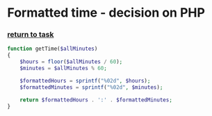 # Formatted time - decision on PHP

### [return to task](README.md)

```php
function getTime($allMinutes)
{
    $hours = floor($allMinutes / 60);
    $minutes = $allMinutes % 60;

    $formattedHours = sprintf("%02d", $hours);
    $formattedMinutes = sprintf("%02d", $minutes);

    return $formattedHours . ':' . $formattedMinutes;
}
```
